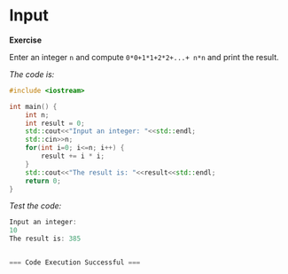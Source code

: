 # Input

**Exercise**

Enter an integer `n` and compute `0*0+1*1+2*2+...+ n*n` and print the result.

_The code is:_
```c++
#include <iostream>

int main() {
    int n;
    int result = 0;
    std::cout<<"Input an integer: "<<std::endl;
    std::cin>>n;
    for(int i=0; i<=n; i++) {
        result += i * i;
    }
    std::cout<<"The result is: "<<result<<std::endl;
    return 0;
}
```

_Test the code:_
```c++
Input an integer: 
10
The result is: 385


=== Code Execution Successful ===
```





